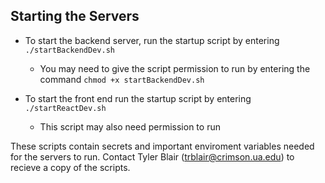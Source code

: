 ## Starting the Servers
- To start the backend server, run the startup script by entering `./startBackendDev.sh`
  - You may need to give the script permission to run by entering the command `chmod +x startBackendDev.sh`

- To start the front end run the startup script by entering `./startReactDev.sh`
  - This script may also need permission to run
 
 
 These scripts contain secrets and important enviroment variables needed for the servers to run. Contact Tyler Blair (trblair@crimson.ua.edu) to recieve a copy of the scripts.
  

